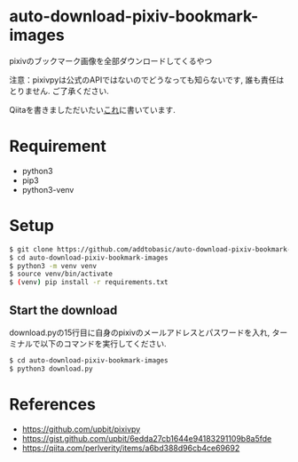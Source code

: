 # auto-download-pixiv-bookmark-images

pixivのブックマーク画像を全部ダウンロードしてくるやつ

注意：pixivpyは公式のAPIではないのでどうなっても知らないです, 誰も責任はとりません. ご了承ください.

Qiitaを書きましただいたい[これ](https://qiita.com/addtobasic/items/e17d0a5c7fd226714f3c)に書いています.

# Requirement
* python3
* pip3
* python3-venv

# Setup
```bash
$ git clone https://github.com/addtobasic/auto-download-pixiv-bookmark-images.git
$ cd auto-download-pixiv-bookmark-images
$ python3 -m venv venv
$ source venv/bin/activate
$ (venv) pip install -r requirements.txt
```

## Start the download
download.pyの15行目に自身のpixivのメールアドレスとパスワードを入れ, ターミナルで以下のコマンドを実行してください.

```bash
$ cd auto-download-pixiv-bookmark-images
$ python3 download.py
```

# References
* https://github.com/upbit/pixivpy
* https://gist.github.com/upbit/6edda27cb1644e94183291109b8a5fde
* https://qiita.com/perlverity/items/a6bd388d96cb4ce69692
